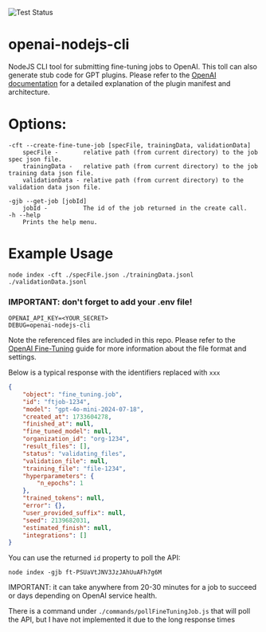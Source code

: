 ![Test Status](https://github.com/doriansmiley/openai-nodejs-cli/actions/workflows/test.yml/badge.svg)

# openai-nodejs-cli
NodeJS CLI tool for submitting fine-tuning jobs to OpenAI. 
This toll can also generate stub code for GPT plugins. Please refer to the
[OpenAI documentation](https://platform.openai.com/docs/plugins/getting-started/plugin-manifest) 
for a detailed explanation of the plugin manifest and architecture.

# Options:
```
-cft --create-fine-tune-job [specFile, trainingData, validationData]
    specFile -       relative path (from current directory) to the job spec json file.
    trainingData -   relative path (from current directory) to the job training data json file.
    validationData - relative path (from current directory) to the validation data json file.

-gjb --get-job [jobId]
    jobId -          The id of the job returned in the create call.
-h --help
    Prints the help menu.
```

# Example Usage
```shell
node index -cft ./specFile.json ./trainingData.jsonl ./validationData.jsonl
```
### IMPORTANT: don't forget to add your .env file!
```shell
OPENAI_API_KEY=<YOUR_SECRET>
DEBUG=openai-nodejs-cli
```
Note the referenced files are included in this repo. Please refer to the
[OpenAI Fine-Tuning](https://beta.openai.com/docs/api-reference/fine-tunes/create) guide for more information about the file format
and settings.

Below is a typical response with the identifiers replaced with `xxx`
```json
{
    "object": "fine_tuning.job",
    "id": "ftjob-1234",
    "model": "gpt-4o-mini-2024-07-18",
    "created_at": 1733604278,
    "finished_at": null,
    "fine_tuned_model": null,
    "organization_id": "org-1234",
    "result_files": [],
    "status": "validating_files",
    "validation_file": null,
    "training_file": "file-1234",
    "hyperparameters": {
        "n_epochs": 1
    },
    "trained_tokens": null,
    "error": {},
    "user_provided_suffix": null,
    "seed": 2139682031,
    "estimated_finish": null,
    "integrations": []
}
```
You can use the returned `id` property to poll the API:
```shell
node index -gjb ft-PSUaVtJNV3JzJAhUuAFh7g6M
```
IMPORTANT: it can take anywhere from 20-30 minutes for a job to succeed or days
depending on OpenAI service health.

There is a command under `./commands/pollFineTuningJob.js` that will poll the API, 
but I have not implemented it due to the long response times


